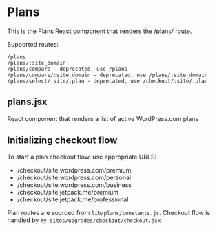 # Plans

This is the Plans React component that renders the /plans/ route.

Supported routes:

```
/plans
/plans/:site_domain
/plans/compare — deprecated, use /plans
/plans/compare/:site_domain — deprecated, use /plans/:site_domain
/plans/select/:site/:plan - deprecated, use /checkout/:site/:plan
```

## plans.jsx

React component that renders a list of active WordPress.com plans

## Initializing checkout flow

To start a plan checkout flow, use appropriate URLS:

- /checkout/site.wordpress.com/premium
- /checkout/site.wordpress.com/personal
- /checkout/site.wordpress.com/business
- /checkout/site.jetpack.me/premium
- /checkout/site.jetpack.me/professional

Plan routes are sourced from `lib/plans/constants.js`. Checkout flow is handled by `my-sites/upgrades/checkout/checkout.jsx`
